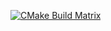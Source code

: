 [![CMake Build Matrix](https://github.com/sotha-sil-zen/cicd_test/actions/workflows/blank.yml/badge.svg)](https://github.com/sotha-sil-zen/cicd_test/actions/workflows/blank.yml)
